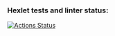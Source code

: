 ### Hexlet tests and linter status:
[![Actions Status](https://github.com/kornyushin1994/python-project-49/workflows/hexlet-check/badge.svg)](https://github.com/kornyushin1994/python-project-49/actions)